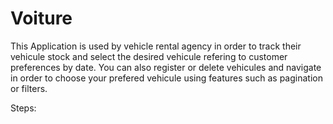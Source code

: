 # Voiture
This Application is used by vehicle rental agency in order to track their vehicule stock and select
the desired vehicule refering to customer preferences by date. You can also register or delete vehicules and navigate 
in order to choose your prefered vehicule using features such as pagination or filters.


Steps:

